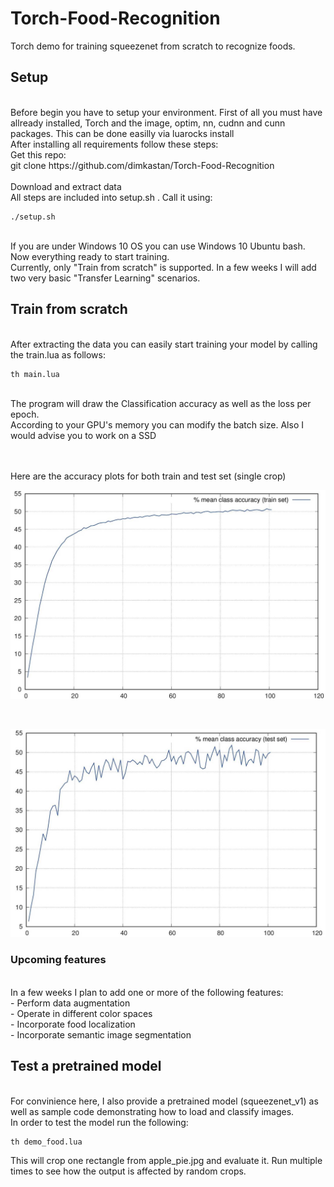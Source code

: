 # Torch-Food-Recognition
Torch demo for training squeezenet from scratch to recognize foods. 


## Setup 
 <br />
Before begin you have to setup your environment. First of all you must have allready installed, Torch and the image, optim, nn, cudnn and cunn packages. This can be done easilly via luarocks install <package_name>
 <br />
After installing all requirements follow these steps:
<br />
Get this repo:
<br />
    git clone https://github.com/dimkastan/Torch-Food-Recognition
<br />
<br />
Download and extract data
<br />
All steps are included into setup.sh . Call it using:
<br />
 
    ./setup.sh
 
 <br />
If you are under Windows 10 OS you can use Windows 10 Ubuntu bash.
<br />
Now everything ready to start training. <br />
Currently, only "Train from scratch" is supported. In a few weeks I will add two very basic "Transfer Learning" scenarios.
<br />

## Train from scratch
<br />
After extracting the data you can easily start training your model by calling the train.lua as follows: <br />
 
    th main.lua
 
<br />
The program will draw the Classification accuracy as well as the loss per epoch.
<br />
According to your GPU's memory you can modify the batch size. Also I would advise you to work on a SSD <br />
<br />

<br />


Here are the accuracy plots for both train and test set (single crop) <br />
<p align="center">
  <img src="https://github.com/dimkastan/Torch-Train-on-food-dataset/blob/master/train_sqres_log.jpg" alt="Train Set">
</p>
 <br />
<p align="center">
  <img src="https://github.com/dimkastan/Torch-Train-on-food-dataset/blob/master/test_sqres_log.jpg" alt="Test Set">
</p>
 


### Upcoming features
<br />
In a few weeks I plan to add one or more of the following features:
<br />
- Perform data augmentation <br />
- Operate in different color spaces <br />
- Incorporate food localization <br />
- Incorporate semantic image segmentation <br />
 


## Test a pretrained model
<br />
For convinience here, I also provide a pretrained model (squeezenet_v1) as well as sample code demonstrating how to load and classify images.
<br />
In order to test the model run the following:
<br />

    th demo_food.lua

This will crop one rectangle from apple_pie.jpg and evaluate it. Run multiple times to see how the output is affected by random crops.

<br />








